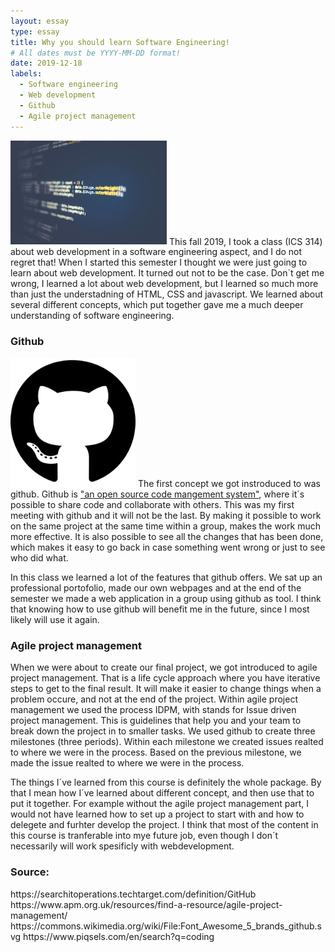```yaml
---
layout: essay
type: essay
title: Why you should learn Software Engineering!
# All dates must be YYYY-MM-DD format!
date: 2019-12-18
labels:
  - Software engineering
  - Web development 
  - Github 
  - Agile project management
---
```

<img class="ui medium left floated rounded image" src="../images/code.jpg" style="width:250px;">
This fall 2019, I took a class (ICS 314) about web development in a software engineering aspect, and I do not regret that! When I started this semester I thought we were just going to learn about web development. It turned out not to be the case. Don´t get me wrong, I learned a lot about web development, but I learned so much more than just the understadning of HTML, CSS and javascript. We learned about several different concepts, which put together gave me a much deeper understanding of software engineering. 


<h3>Github</h3>
<img class="ui medium right floated rounded image" src="../images/github.png" style="width:200px;">
The first concept we got instroduced to was github. Github is <a href="https://searchitoperations.techtarget.com/definition/GitHub">"an open source code mangement system"</a>, where it´s possible to share code and collaborate with others. This was my first meeting with github and it will not be the last. By making it possible to work on the same project at the same time within a group, makes the work much more effective. It is also possible to see all the changes that has been done, which makes it easy to go back in case something went wrong or just to see who did what.

In this class we learned a lot of the features that github offers. We sat up an professional portofolio, made our own webpages and at the end of the semester we made a web application in a group using github as tool. I think that knowing how to use github will benefit me in the future, since I most likely will use it again. 

	
<h3>Agile project management</h3>
When we were about to create our final project, we got introduced to agile project management. That is a life cycle approach where you have iterative steps to get to the final result. It will make it easier to change things when a problem occure, and not at the end of the project. Within agile project management we used the process IDPM, with stands for Issue driven project management. This is guidelines that help you and your team to break down the project in to smaller tasks. We used github to create three milestones (three periods). Within each milestone we created issues realted to where we were in the process. Based on the previous milestone, we made the issue realted to where we were in the process.


The things I´ve learned from this course is definitely the whole package. By that I mean how I´ve learned about different concept, and then use that to put it together. For example without the agile project management part, I would not have learned how to set up a project to start with and how to delegete and furhter develop the project. I think that most of the content in this course is tranferable into mye future job, even though I don´t necessarily will work spesificly with webdevelopment. 



<h3>Source: </h3>
https://searchitoperations.techtarget.com/definition/GitHub
https://www.apm.org.uk/resources/find-a-resource/agile-project-management/
https://commons.wikimedia.org/wiki/File:Font_Awesome_5_brands_github.svg
https://www.piqsels.com/en/search?q=coding

